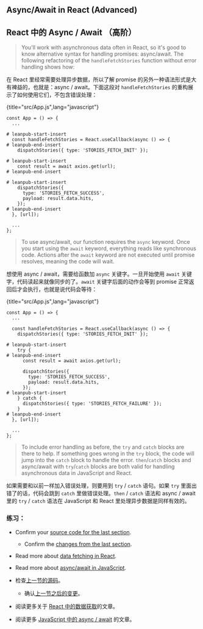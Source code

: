 ## Async/Await in React (Advanced)

## React 中的 Async / Await （高阶）

> You'll work with asynchronous data often in React, so it's good to know alternative syntax for handling promises: async/await. The following refactoring of the `handleFetchStories` function without error handling shows how:

在 React 里经常需要处理异步数据，所以了解 promise 的另外一种语法形式是大有裨益的，也就是：async / await。下面这段对 `handleFetchStories` 的重构展示了如何使用它们，不包含错误处理：

{title="src/App.js",lang="javascript"}
~~~~~~~
const App = () => {
  ...

# leanpub-start-insert
  const handleFetchStories = React.useCallback(async () => {
# leanpub-end-insert
    dispatchStories({ type: 'STORIES_FETCH_INIT' });

# leanpub-start-insert
    const result = await axios.get(url);
# leanpub-end-insert

# leanpub-start-insert
    dispatchStories({
      type: 'STORIES_FETCH_SUCCESS',
      payload: result.data.hits,
    });
# leanpub-end-insert
  }, [url]);

  ...
};
~~~~~~~

> To use async/await, our function requires the `async` keyword. Once you start using the `await` keyword, everything reads like synchronous code. Actions after the `await` keyword are not executed until promise resolves, meaning the code will wait.

想使用 async / await，需要给函数加 `async` 关键字。一旦开始使用 `await` 关键字，代码读起来就像同步的了。`await` 关键字后面的动作会等到 promise 正常返回后才会执行，也就是说代码会等待：

{title="src/App.js",lang="javascript"}
~~~~~~~
const App = () => {
  ...

  const handleFetchStories = React.useCallback(async () => {
    dispatchStories({ type: 'STORIES_FETCH_INIT' });

# leanpub-start-insert
    try {
# leanpub-end-insert
      const result = await axios.get(url);

      dispatchStories({
        type: 'STORIES_FETCH_SUCCESS',
        payload: result.data.hits,
      });
# leanpub-start-insert
    } catch {
      dispatchStories({ type: 'STORIES_FETCH_FAILURE' });
    }
# leanpub-end-insert
  }, [url]);

  ...
};
~~~~~~~

> To include error handling as before, the `try` and `catch` blocks are there to help. If something goes wrong in the `try` block,  the code will jump into the `catch` block to handle the error. `then`/`catch` blocks and async/await with `try`/`catch` blocks are both valid for handling asynchronous data in JavaScript and React.

如果需要和以前一样加入错误处理，则要用到 `try` / `catch` 语句。如果 `try` 里面出错了的话，代码会跳到 `catch` 里做错误处理。`then` / `catch` 语法和 async / await 里的 `try` / `catch` 语法在 JavaScript 和 React 里处理异步数据是同样有效的。

### 练习：

* Confirm your [source code for the last section](https://codesandbox.io/s/github/the-road-to-learn-react/hacker-stories/tree/hs/Async-Await-in-React).
  * Confirm the [changes from the last section](https://github.com/the-road-to-learn-react/hacker-stories/compare/hs/Third-Party-Libraries-in-React...hs/Async-Await-in-React?expand=1).
* Read more about [data fetching in React](https://www.robinwieruch.de/react-hooks-fetch-data).
* Read more about [async/await in JavaScript](https://developer.mozilla.org/en-US/docs/Web/JavaScript/Reference/Statements/async_function).

* 检查[上一节的源码](https://codesandbox.io/s/github/the-road-to-learn-react/hacker-stories/tree/hs/Async-Await-in-React)。
	* 确认[上一节之后的变更](https://github.com/the-road-to-learn-react/hacker-stories/compare/hs/Third-Party-Libraries-in-React...hs/Async-Await-in-React?expand=1)。
* 阅读更多关于 [React 中的数据获取](https://www.robinwieruch.de/react-hooks-fetch-data)的文章。
* 阅读更多 [JavaScript 中的 async / await](https://developer.mozilla.org/en-US/docs/Web/JavaScript/Reference/Statements/async_function) 的文章。